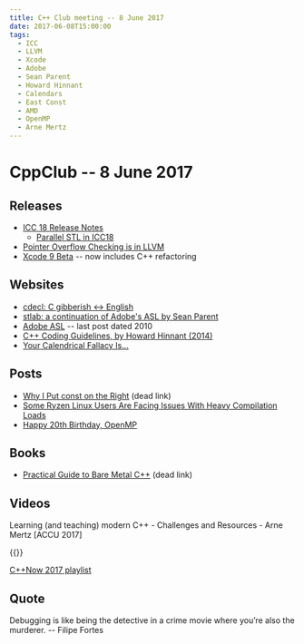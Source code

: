 ```yaml
---
title: C++ Club meeting -- 8 June 2017
date: 2017-06-08T15:00:00
tags:
  - ICC
  - LLVM
  - Xcode
  - Adobe
  - Sean Parent
  - Howard Hinnant
  - Calendars
  - East Const
  - AMD
  - OpenMP
  - Arne Mertz
---
```


# CppClub -- 8 June 2017

## Releases

* [ICC 18 Release Notes](https://software.intel.com/en-us/articles/intel-c-compiler-180-for-linux-release-notes-for-intel-parallel-studio-xe-2018)
    - [Parallel STL in ICC18](https://www.codeproject.com/Articles/1188956/Parallel-STL-Boosting-Performance-of-Cplusplus-STL)
* [Pointer Overflow Checking is in LLVM](https://blog.regehr.org/archives/1518)
* [Xcode 9 Beta](https://developer.apple.com/) -- now includes C++ refactoring

## Websites

* [cdecl: C gibberish ↔ English](https://cdecl.org)
* [stlab: a continuation of Adobe's ASL by Sean Parent](http://www.stlab.cc)
* [Adobe ASL](https://stlab.adobe.com) -- last post dated 2010
* [C++ Coding Guidelines, by Howard Hinnant (2014)](https://howardhinnant.github.io/coding_guidelines.html)
* [Your Calendrical Fallacy Is...](http://yourcalendricalfallacyis.com)

## Posts

* [Why I Put const on the Right](http://plange.tech/blog/2017-06-03.php) (dead link)
* [Some Ryzen Linux Users Are Facing Issues With Heavy Compilation Loads](http://phoronix.com/scan.php?page=news_item&px=Ryzen-Compiler-Issues)
* [Happy 20th Birthday, OpenMP](https://www.codeproject.com/Articles/1188967/Happy-th-Birthday-OpenMP)

## Books

* [Practical Guide to Bare Metal C++](https://www.gitbook.com/book/arobenko/bare_metal_cpp/details) (dead link)

## Videos

Learning (and teaching) modern C++ - Challenges and Resources - Arne Mertz [ACCU 2017]

{{<youtube id="dlh-UnmCARk" title="Learning (and teaching) modern C++ - Challenges and Resources - Arne Mertz">}}

[C++Now 2017 playlist](https://www.youtube.com/playlist?list=PL_AKIMJc4roXJldxjJGtH8PJb4dY6nN1D)

## Quote

Debugging is like being the detective in a crime movie where you’re also the murderer. -- Filipe Fortes

